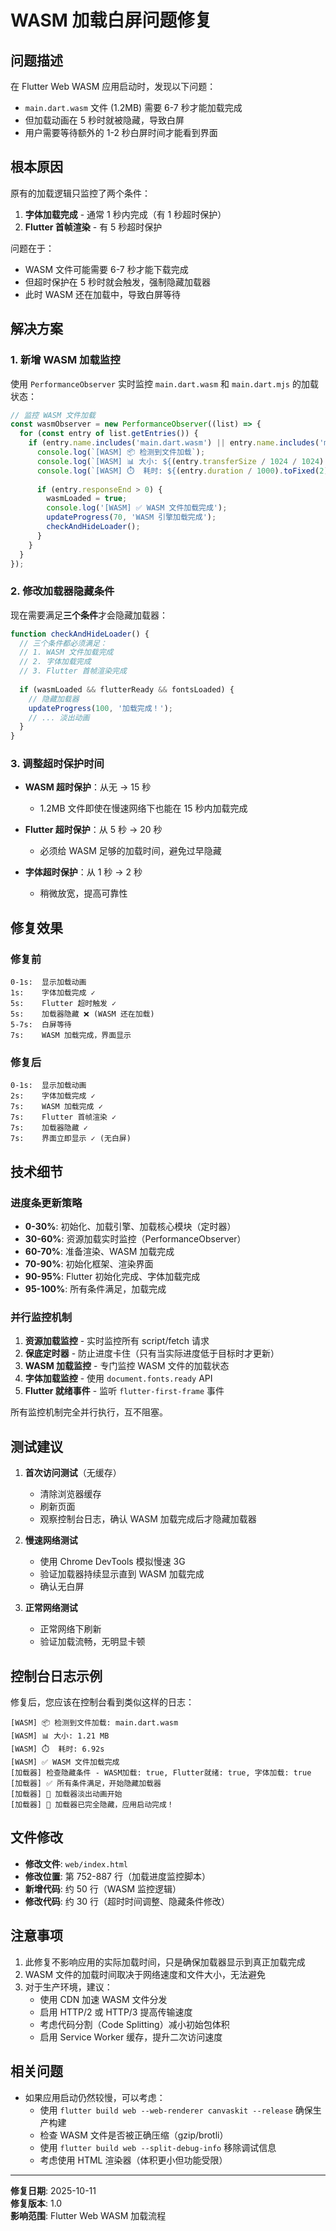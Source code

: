 # WASM 加载白屏问题修复

## 问题描述

在 Flutter Web WASM 应用启动时，发现以下问题：
- `main.dart.wasm` 文件 (1.2MB) 需要 6-7 秒才能加载完成
- 但加载动画在 5 秒时就被隐藏，导致白屏
- 用户需要等待额外的 1-2 秒白屏时间才能看到界面

## 根本原因

原有的加载逻辑只监控了两个条件：
1. **字体加载完成** - 通常 1 秒内完成（有 1 秒超时保护）
2. **Flutter 首帧渲染** - 有 5 秒超时保护

问题在于：
- WASM 文件可能需要 6-7 秒才能下载完成
- 但超时保护在 5 秒时就会触发，强制隐藏加载器
- 此时 WASM 还在加载中，导致白屏等待

## 解决方案

### 1. 新增 WASM 加载监控

使用 `PerformanceObserver` 实时监控 `main.dart.wasm` 和 `main.dart.mjs` 的加载状态：

```javascript
// 监控 WASM 文件加载
const wasmObserver = new PerformanceObserver((list) => {
  for (const entry of list.getEntries()) {
    if (entry.name.includes('main.dart.wasm') || entry.name.includes('main.dart.mjs')) {
      console.log(`[WASM] 📦 检测到文件加载`);
      console.log(`[WASM] 📊 大小: ${(entry.transferSize / 1024 / 1024).toFixed(2)} MB`);
      console.log(`[WASM] ⏱️  耗时: ${(entry.duration / 1000).toFixed(2)}s`);
      
      if (entry.responseEnd > 0) {
        wasmLoaded = true;
        console.log('[WASM] ✅ WASM 文件加载完成');
        updateProgress(70, 'WASM 引擎加载完成');
        checkAndHideLoader();
      }
    }
  }
});
```

### 2. 修改加载器隐藏条件

现在需要满足**三个条件**才会隐藏加载器：

```javascript
function checkAndHideLoader() {
  // 三个条件都必须满足：
  // 1. WASM 文件加载完成
  // 2. 字体加载完成  
  // 3. Flutter 首帧渲染完成
  
  if (wasmLoaded && flutterReady && fontsLoaded) {
    // 隐藏加载器
    updateProgress(100, '加载完成！');
    // ... 淡出动画
  }
}
```

### 3. 调整超时保护时间

- **WASM 超时保护**：从无 → 15 秒
  - 1.2MB 文件即使在慢速网络下也能在 15 秒内加载完成
  
- **Flutter 超时保护**：从 5 秒 → 20 秒
  - 必须给 WASM 足够的加载时间，避免过早隐藏
  
- **字体超时保护**：从 1 秒 → 2 秒
  - 稍微放宽，提高可靠性

## 修复效果

### 修复前
```
0-1s:  显示加载动画
1s:    字体加载完成 ✓
5s:    Flutter 超时触发 ✓
5s:    加载器隐藏 ❌ (WASM 还在加载)
5-7s:  白屏等待
7s:    WASM 加载完成，界面显示
```

### 修复后
```
0-1s:  显示加载动画
2s:    字体加载完成 ✓
7s:    WASM 加载完成 ✓
7s:    Flutter 首帧渲染 ✓
7s:    加载器隐藏 ✓
7s:    界面立即显示 ✓ (无白屏)
```

## 技术细节

### 进度条更新策略

- **0-30%**: 初始化、加载引擎、加载核心模块（定时器）
- **30-60%**: 资源加载实时监控（PerformanceObserver）
- **60-70%**: 准备渲染、WASM 加载完成
- **70-90%**: 初始化框架、渲染界面
- **90-95%**: Flutter 初始化完成、字体加载完成
- **95-100%**: 所有条件满足，加载完成

### 并行监控机制

1. **资源加载监控** - 实时监控所有 script/fetch 请求
2. **保底定时器** - 防止进度卡住（只有当实际进度低于目标时才更新）
3. **WASM 加载监控** - 专门监控 WASM 文件的加载状态
4. **字体加载监控** - 使用 `document.fonts.ready` API
5. **Flutter 就绪事件** - 监听 `flutter-first-frame` 事件

所有监控机制完全并行执行，互不阻塞。

## 测试建议

1. **首次访问测试**（无缓存）
   - 清除浏览器缓存
   - 刷新页面
   - 观察控制台日志，确认 WASM 加载完成后才隐藏加载器

2. **慢速网络测试**
   - 使用 Chrome DevTools 模拟慢速 3G
   - 验证加载器持续显示直到 WASM 加载完成
   - 确认无白屏

3. **正常网络测试**
   - 正常网络下刷新
   - 验证加载流畅，无明显卡顿

## 控制台日志示例

修复后，您应该在控制台看到类似这样的日志：

```
[WASM] 📦 检测到文件加载: main.dart.wasm
[WASM] 📊 大小: 1.21 MB
[WASM] ⏱️  耗时: 6.92s
[WASM] ✅ WASM 文件加载完成
[加载器] 检查隐藏条件 - WASM加载: true, Flutter就绪: true, 字体加载: true
[加载器] ✅ 所有条件满足，开始隐藏加载器
[加载器] 🎉 加载器淡出动画开始
[加载器] 🎉 加载器已完全隐藏，应用启动完成！
```

## 文件修改

- **修改文件**: `web/index.html`
- **修改位置**: 第 752-887 行（加载进度监控脚本）
- **新增代码**: 约 50 行（WASM 监控逻辑）
- **修改代码**: 约 30 行（超时时间调整、隐藏条件修改）

## 注意事项

1. 此修复不影响应用的实际加载时间，只是确保加载器显示到真正加载完成
2. WASM 文件的加载时间取决于网络速度和文件大小，无法避免
3. 对于生产环境，建议：
   - 使用 CDN 加速 WASM 文件分发
   - 启用 HTTP/2 或 HTTP/3 提高传输速度
   - 考虑代码分割（Code Splitting）减小初始包体积
   - 启用 Service Worker 缓存，提升二次访问速度

## 相关问题

- 如果应用启动仍然较慢，可以考虑：
  - 使用 `flutter build web --web-renderer canvaskit --release` 确保生产构建
  - 检查 WASM 文件是否被正确压缩（gzip/brotli）
  - 使用 `flutter build web --split-debug-info` 移除调试信息
  - 考虑使用 HTML 渲染器（体积更小但功能受限）

---

**修复日期**: 2025-10-11  
**修复版本**: 1.0  
**影响范围**: Flutter Web WASM 加载流程


